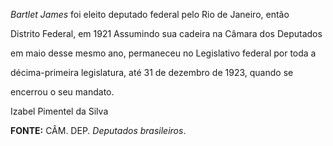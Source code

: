 

*Bartlet James* foi eleito deputado federal pelo Rio de Janeiro, então

Distrito Federal, em 1921 Assumindo sua cadeira na Câmara dos Deputados

em maio desse mesmo ano, permaneceu no Legislativo federal por toda a

décima-primeira legislatura, até 31 de dezembro de 1923, quando se

encerrou o seu mandato.



Izabel Pimentel da Silva



**FONTE:** CÂM. DEP. *Deputados brasileiros*.

